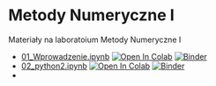 # Metody Numeryczne I

Materiały na laboratoium Metody Numeryczne I

- [01_Wprowadzenie.ipynb](https://github.com/IS-UMK/mn/blob/main/01_Wprowadzenie.ipynb)  [![Open In Colab](https://colab.research.google.com/assets/colab-badge.svg)](https://colab.research.google.com/github/IS-UMK/mn/blob/main/01_Wprowadzenie.ipynb) [![Binder](https://mybinder.org/badge_logo.svg)](https://mybinder.org/v2/gh/IS-UMK/mn/blob/main/01_Wprowadzenie.ipynb/master)
- [02_python2.ipynb](https://github.com/IS-UMK/mn/blob/main/02_python2.ipynb)  [![Open In Colab](https://colab.research.google.com/assets/colab-badge.svg)](https://colab.research.google.com/github/IS-UMK/mn/blob/main/02_python2.ipynb) [![Binder](https://mybinder.org/badge_logo.svg)](https://mybinder.org/v2/gh/IS-UMK/mn/blob/main/02_python2.ipynb/master)
- 



